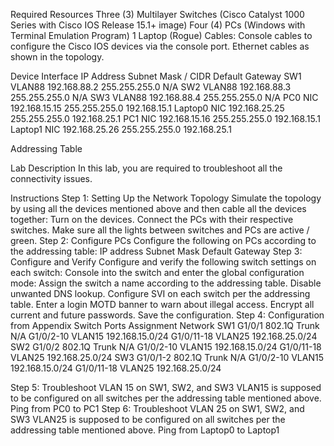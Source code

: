 Required Resources
Three (3) Multilayer Switches (Cisco Catalyst 1000 Series with Cisco IOS Release 15.1+ image)
Four (4) PCs (Windows with Terminal Emulation Program)
1 Laptop (Rogue)
Cables:
Console cables to configure the Cisco IOS devices via the console port.
Ethernet cables as shown in the topology.

Device
Interface
IP Address
Subnet Mask / CIDR
Default Gateway
SW1
VLAN88
192.168.88.2
255.255.255.0
N/A
SW2
VLAN88
192.168.88.3
255.255.255.0
N/A
SW3
VLAN88
192.168.88.4
255.255.255.0
N/A
PC0
NIC
192.168.15.15
255.255.255.0
192.168.15.1
Laptop0
NIC
192.168.25.25
255.255.255.0
192.168.25.1
PC1
NIC
192.168.15.16
255.255.255.0
192.168.15.1
Laptop1
NIC
192.168.25.26
255.255.255.0
192.168.25.1

Addressing Table

Lab Description
In this lab, you are required to troubleshoot all the connectivity issues. 

Instructions
Step 1: Setting Up the Network Topology
Simulate the topology by using all the devices mentioned above and then cable all the devices together:
Turn on the devices.
Connect the PCs with their respective switches.
Make sure all the lights between switches and PCs are active / green.
Step 2: Configure PCs
Configure the following on PCs according to the addressing table:
IP address
Subnet Mask
Default Gateway
Step 3: Configure and Verify
Configure and verify the following switch settings on each switch:
Console into the switch and enter the global configuration mode:
Assign the switch a name according to the addressing table.
Disable unwanted DNS lookup.
Configure SVI on each switch per the addressing table.
Enter a login MOTD banner to warn about illegal access.
Encrypt all current and future passwords.
Save the configuration.
Step 4: Configuration from Appendix
Switch
Ports
Assignment
Network
SW1
G1/0/1
802.1Q Trunk
N/A
G1/0/2-10
VLAN15
192.168.15.0/24
G1/0/11-18
VLAN25
192.168.25.0/24
SW2
G1/0/2
802.1Q Trunk
N/A
G1/0/2-10
VLAN15
192.168.15.0/24
G1/0/11-18
VLAN25
192.168.25.0/24
SW3
G1/0/1-2
802.1Q Trunk
N/A
G1/0/2-10
VLAN15
192.168.15.0/24
G1/0/11-18
VLAN25
192.168.25.0/24

Step 5: Troubleshoot VLAN 15 on SW1, SW2, and SW3
VLAN15 is supposed to be configured on all switches per the addressing table mentioned above.
Ping from PC0 to PC1
Step 6: Troubleshoot VLAN 25 on SW1, SW2, and SW3
VLAN25 is supposed to be configured on all switches per the addressing table mentioned above.
Ping from Laptop0 to Laptop1

